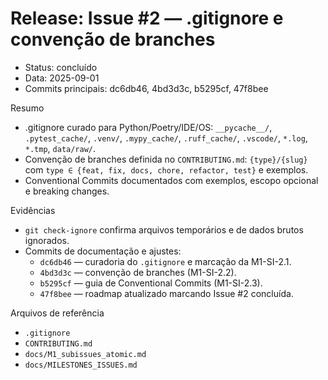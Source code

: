 # Release: Issue #2 — .gitignore e convenção de branches

- Status: concluído
- Data: 2025-09-01
- Commits principais: dc6db46, 4bd3d3c, b5295cf, 47f8bee

Resumo

- .gitignore curado para Python/Poetry/IDE/OS: `__pycache__/`, `.pytest_cache/`, `.venv/`, `.mypy_cache/`, `.ruff_cache/`, `.vscode/`, `*.log`, `*.tmp`, `data/raw/`.
- Convenção de branches definida no `CONTRIBUTING.md`: `{type}/{slug}` com `type ∈ {feat, fix, docs, chore, refactor, test}` e exemplos.
- Conventional Commits documentados com exemplos, escopo opcional e breaking changes.

Evidências

- `git check-ignore` confirma arquivos temporários e de dados brutos ignorados.
- Commits de documentação e ajustes:
  - `dc6db46` — curadoria do `.gitignore` e marcação da M1-SI-2.1.
  - `4bd3d3c` — convenção de branches (M1-SI-2.2).
  - `b5295cf` — guia de Conventional Commits (M1-SI-2.3).
  - `47f8bee` — roadmap atualizado marcando Issue #2 concluída.

Arquivos de referência

- `.gitignore`
- `CONTRIBUTING.md`
- `docs/M1_subissues_atomic.md`
- `docs/MILESTONES_ISSUES.md`
